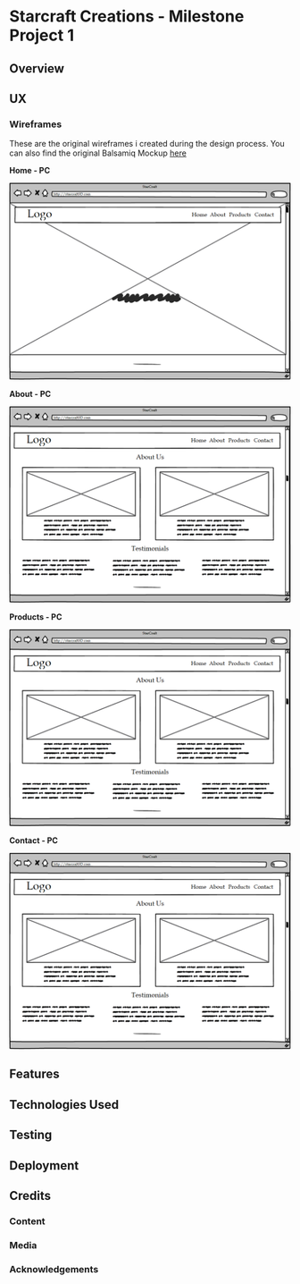 # Starcraft Creations - Milestone Project 1
## Overview

## UX
### Wireframes
These are the original wireframes i created during the design process. You can also find the original Balsamiq Mockup [here](/wireframes/)

**Home - PC**

![IMG](/wireframes/PC/Home%20-%20PC.png)

**About - PC**

![IMG](/wireframes/PC/About%20-%20PC.png)

**Products - PC**

![IMG](/wireframes/PC/About%20-%20PC.png)

**Contact - PC**

![IMG](/wireframes/PC/About%20-%20PC.png)


## Features
## Technologies Used
## Testing
## Deployment
## Credits
### Content
### Media
### Acknowledgements
